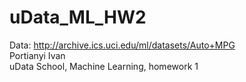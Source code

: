 # uData_ML_HW2
Data: http://archive.ics.uci.edu/ml/datasets/Auto+MPG <br>
Portianyi Ivan <br>
uData School, Machine Learning, homework 1 <br>
